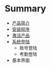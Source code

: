 # Summary

* [产品简介](README.md)
* [安装程序](安装程序.md)
* [激活产品](激活产品.md)
* [系统登陆](系统登陆.md)
   * 账号登陆
   * 考勤登陆
* 基本界面


